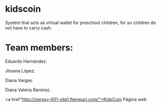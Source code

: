 # kidscoin
System that acts as virtual wallet for preschool children, for so children do not have
to carry cash.

# Team members:

Eduardo Hernández.

Jhoana López.

Diana Vargas.

Diana Valeria Ramírez.

<a href"http://izeroxy-001-site1.ftempurl.com/">KidsCoin Página web</a>


